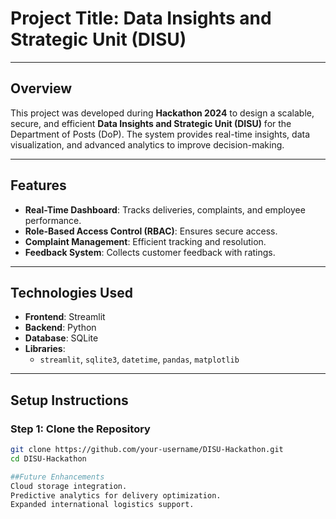 # Project Title: Data Insights and Strategic Unit (DISU)

---

## Overview
This project was developed during **Hackathon 2024** to design a scalable, secure, and efficient **Data Insights and Strategic Unit (DISU)** for the Department of Posts (DoP). The system provides real-time insights, data visualization, and advanced analytics to improve decision-making.

---

## Features
- **Real-Time Dashboard**: Tracks deliveries, complaints, and employee performance.
- **Role-Based Access Control (RBAC)**: Ensures secure access.
- **Complaint Management**: Efficient tracking and resolution.
- **Feedback System**: Collects customer feedback with ratings.

---

## Technologies Used
- **Frontend**: Streamlit
- **Backend**: Python
- **Database**: SQLite
- **Libraries**: 
  - `streamlit`, `sqlite3`, `datetime`, `pandas`, `matplotlib`

---

## Setup Instructions

### Step 1: Clone the Repository
```bash
git clone https://github.com/your-username/DISU-Hackathon.git
cd DISU-Hackathon

##Future Enhancements
Cloud storage integration.
Predictive analytics for delivery optimization.
Expanded international logistics support.

